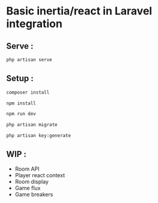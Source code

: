 # Basic inertia/react in Laravel integration

## Serve :

```sh
php artisan serve
```

## Setup :

```sh
composer install
```

```sh
npm install
```


```sh
npm run dev
```

```sh
php artisan migrate
```

```sh
php artisan key:generate
```


## WIP :

- Room API
- Player react context
- Room display
- Game flux
- Game breakers
